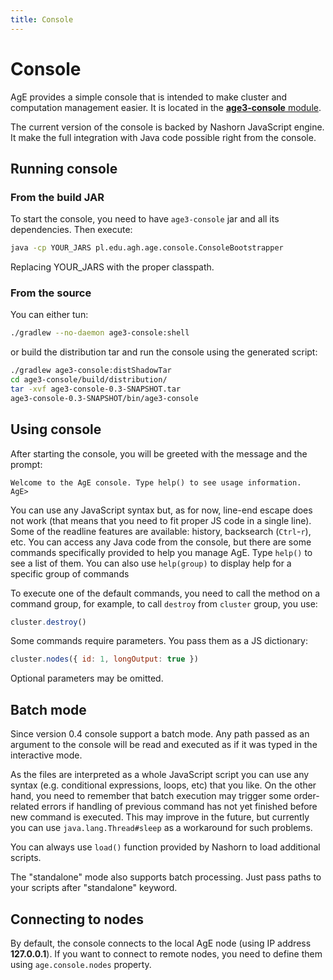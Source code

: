 ```yaml
---
title: Console
---
```


# Console

AgE provides a simple console that is intended to make cluster and computation management easier.
It is located in the [**age3-console** module](https://gitlab.com/age-agh/age3/tree/develop/age3-console).

The current version of the console is backed by Nashorn JavaScript engine. It make the full integration with Java code possible right from the console.

## Running console

### From the build JAR

To start the console, you need to have `age3-console` jar and all its dependencies. Then execute:
```bash
java -cp YOUR_JARS pl.edu.agh.age.console.ConsoleBootstrapper
```
Replacing YOUR_JARS with the proper classpath.

### From the source

You can either tun:
```bash
./gradlew --no-daemon age3-console:shell
```
or build the distribution tar and run the console using the generated script:
```bash
./gradlew age3-console:distShadowTar
cd age3-console/build/distribution/
tar -xvf age3-console-0.3-SNAPSHOT.tar
age3-console-0.3-SNAPSHOT/bin/age3-console
```

## Using console

After starting the console, you will be greeted with the message and the prompt:
```
Welcome to the AgE console. Type help() to see usage information.
AgE> 
```

You can use any JavaScript syntax but, as for now, line-end escape does not work (that means that you need to fit proper JS code in a single line).
Some of the readline features are available: history, backsearch (`Ctrl`-`r`), etc.
You can access any Java code from the console, but there are some commands specifically provided to help you manage AgE.
Type `help()` to see a list of them. You can also use `help(group)` to display help for a specific group of commands

To execute one of the default commands, you need to call the method on a command group, for example, to call `destroy` from `cluster` group,
you use:
```js
cluster.destroy()
```
Some commands require parameters. You pass them as a JS dictionary:
```js
cluster.nodes({ id: 1, longOutput: true })
```
Optional parameters may be omitted.

## Batch mode

Since version 0.4 console support a batch mode. Any path passed as an argument to the console will be read and executed as if it was typed in the interactive mode.

As the files are interpreted as a whole JavaScript script you can use any syntax (e.g. conditional expressions, loops, etc) that you like.
On the other hand, you need to remember that batch execution may trigger some order-related errors
if handling of previous command has not yet finished before new command is executed.
This may improve in the future, but currently you can use `java.lang.Thread#sleep` as a workaround for such problems.

You can always use `load()` function provided by Nashorn to load additional scripts.

The "standalone" mode also supports batch processing. Just pass paths to your scripts after "standalone" keyword.

## Connecting to nodes

By default, the console connects to the local AgE node (using IP address **127.0.0.1**).
If you want to connect to remote nodes, you need to define them using `age.console.nodes` property.
